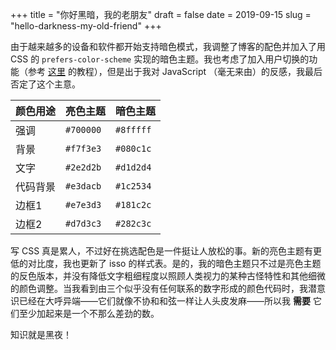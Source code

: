 +++
title = "你好黑暗，我的老朋友"
draft = false
date = 2019-09-15
slug = "hello-darkness-my-old-friend"
+++

由于越来越多的设备和软件都开始支持暗色模式，我调整了博客的配色并加入了用 CSS 的 `prefers-color-scheme` 实现的暗色主题。我也考虑了加入用户切换的功能（参考 [这里](https://flaviocopes.com/dark-mode/) 的教程），但是出于我对 JavaScript （毫无来由）的反感，我最后否定了这个主意。

| 颜色用途 | 亮色主题  | 暗色主题  |
|------|-------|-------|
| 强调 | `#700000` | `#8fffff` |
| 背景 | `#f7f3e3` | `#080c1c` |
| 文字 | `#2e2d2b` | `#d1d2d4` |
| 代码背景 | `#e3dacb` | `#1c2534` |
| 边框1 | `#e7e3d3` | `#181c2c` |
| 边框2 | `#d7d3c3` | `#282c3c` |

写 CSS 真是累人，不过好在挑选配色是一件挺让人放松的事。新的亮色主题有更低的对比度，我也更新了 isso 的样式表。是的，我的暗色主题只不过是亮色主题的反色版本，并没有降低文字粗细程度以照顾人类视力的某种古怪特性和其他细微的颜色调整。当我看到由三个似乎没有任何联系的数字形成的颜色代码时，我潜意识已经在大呼异端——它们就像不协和和弦一样让人头皮发麻——所以我 **需要** 它们至少加起来是一个不那么差劲的数。

知识就是黑夜！
